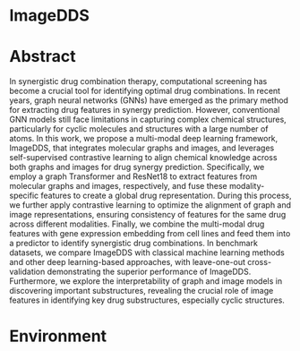 # ImageDDS

# Abstract
In synergistic drug combination therapy, computational screening has become a crucial tool for identifying optimal drug combinations. In recent years, graph neural networks (GNNs) have emerged as the primary method for extracting drug features in synergy prediction. However, conventional GNN models still face limitations in capturing complex chemical structures, particularly for cyclic molecules and structures with a large number of atoms. In this work, we propose a multi-modal deep learning framework, ImageDDS, that integrates molecular graphs and images, and leverages self-supervised contrastive learning to align chemical knowledge across both graphs and images for drug synergy prediction. Specifically, we employ a graph Transformer and ResNet18 to extract features from molecular graphs and images, respectively, and fuse these modality-specific features to create a global drug representation. During this process, we further apply contrastive learning to optimize the alignment of graph and image representations, ensuring consistency of features for the same drug across different modalities. Finally, we combine the multi-modal drug features with gene expression embedding from cell lines and feed them into a predictor to identify synergistic drug combinations. In benchmark datasets, we compare ImageDDS with classical machine learning methods and other deep learning-based approaches, with leave-one-out cross-validation demonstrating the superior performance of ImageDDS. Furthermore, we explore the interpretability of graph and image models in discovering important substructures, revealing the crucial role of image features in identifying key drug substructures, especially cyclic structures.



# Environment
